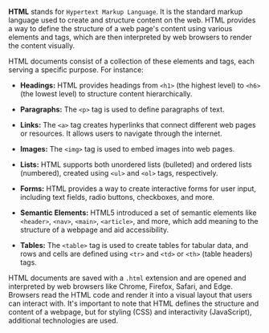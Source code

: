 
<b>HTML</b> stands for ```Hypertext Markup Language```. It is the standard markup language used to create and structure content on the web. HTML provides a way to define the structure of a web page's content using various elements and tags, which are then interpreted by web browsers to render the content visually.

HTML documents consist of a collection of these elements and tags, each serving a specific purpose. For instance:

- **Headings:** HTML provides headings from `<h1>` (the highest level) to `<h6>` (the lowest level) to structure content hierarchically.

- **Paragraphs:** The `<p>` tag is used to define paragraphs of text.

- **Links:** The `<a>` tag creates hyperlinks that connect different web pages or resources. It allows users to navigate through the internet.

- **Images:** The `<img>` tag is used to embed images into web pages.

- **Lists:** HTML supports both unordered lists (bulleted) and ordered lists (numbered), created using `<ul>` and `<ol>` tags, respectively.

- **Forms:** HTML provides a way to create interactive forms for user input, including text fields, radio buttons, checkboxes, and more.

- **Semantic Elements:** HTML5 introduced a set of semantic elements like `<header>`, `<nav>`, `<main>`, `<article>`, and more, which add meaning to the structure of a webpage and aid accessibility.

- **Tables:** The `<table>` tag is used to create tables for tabular data, and rows and cells are defined using `<tr>` and `<td>` or `<th>` (table headers) tags.

HTML documents are saved with a `.html` extension and are opened and interpreted by web browsers like Chrome, Firefox, Safari, and Edge. Browsers read the HTML code and render it into a visual layout that users can interact with. It's important to note that HTML defines the structure and content of a webpage, but for styling (CSS) and interactivity (JavaScript), additional technologies are used.
